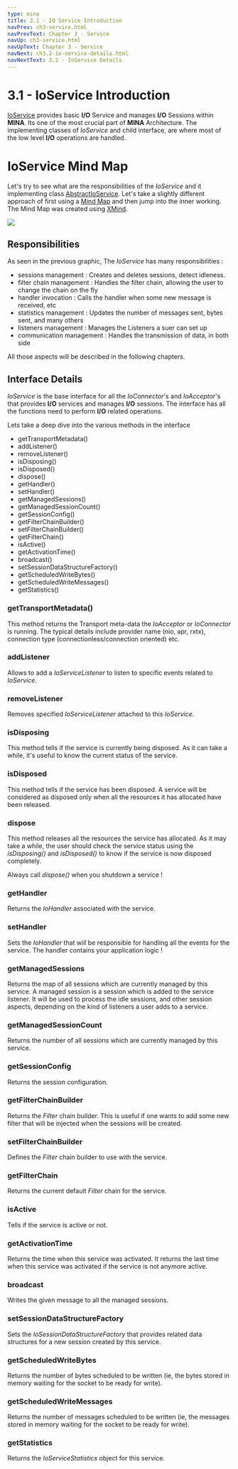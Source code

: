 ```yaml
---
type: mina
title: 3.1 - IO Service Introduction
navPrev: ch3-service.html
navPrevText: Chapter 3 - Service
navUp: ch3-service.html
navUpText: Chapter 3 - Service
navNext: ch3.2-io-service-details.html
navNextText: 3.2 - IoService Details
---
```


# 3.1 - IoService Introduction

[IoService](https://nightlies.apache.org/mina/mina/2.0.22/xref/org/apache/mina/core/service/IoService.html) provides basic **I/O** Service and manages **I/O** Sessions within **MINA**. Its one of the most crucial part of **MINA** Architecture. The implementing classes of _IoService_ and child interface, are where most of the low level **I/O** operations are handled.

# IoService Mind Map

Let's try to see what are the responsibilities of the _IoService_ and it implementing class [AbstractIoService](https://nightlies.apache.org/mina/mina/2.0.22/xref/org/apache/mina/core/service/AbstractIoService.html). Let's take a slightly different approach of first using a [Mind Map](http://en.wikipedia.org/wiki/Mind_map) and then jump into the inner working. The Mind Map was created using [XMind](http://www.xmind.net/).

![](/assets/img/mina/IoService_mindmap.png)

## Responsibilities

As seen in the previous graphic, The _IoService_ has many responsibilities :

* sessions management : Creates and deletes sessions, detect idleness.
* filter chain management : Handles the filter chain, allowing the user to change the chain on the fly
* handler invocation : Calls the handler when some new message is received, etc 
* statistics management : Updates the number of messages sent, bytes sent, and many others
* listeners management : Manages the Listeners a suer can set up
* communication management : Handles the transmission of data, in both side

All those aspects will be described in the following chapters.

## Interface Details

_IoService_ is the base interface for all the _IoConnector_'s and _IoAcceptor_'s that provides **I/O** services and manages **I/O** sessions. The interface has all the functions need to perform **I/O** related operations.

Lets take a deep dive into the various methods in the interface

* getTransportMetadata()
* addListener()
* removeListener()
* isDisposing()
* isDisposed()
* dispose()
* getHandler()
* setHandler()
* getManagedSessions()
* getManagedSessionCount()
* getSessionConfig()
* getFilterChainBuilder()
* setFilterChainBuilder()
* getFilterChain()
* isActive()
* getActivationTime()
* broadcast()
* setSessionDataStructureFactory()
* getScheduledWriteBytes()
* getScheduledWriteMessages()
* getStatistics()

### getTransportMetadata()

This method returns the Transport meta-data the _IoAcceptor_ or _IoConnector_ is running. The typical details include provider name (nio, apr, rxtx), connection type (connectionless/connection oriented) etc.

### addListener

Allows to add a _IoServiceListener_ to listen to specific events related to _IoService_.

### removeListener

Removes specified _IoServiceListener_ attached to this _IoService_.

### isDisposing

This method tells if the service is currently being disposed. As it can take a while, it's useful to know the current status of the service.

### isDisposed

This method tells if the service has been disposed. A service will be considered as disposed only when all the resources it has allocated have been released.

### dispose

This method releases all the resources the service has allocated. As it may take a while, the user should check the service status using the _isDisposing()_ and _isDisposed()_ to know if the service is now disposed completely.

Always call _dispose()_ when you shutdown a service !

### getHandler

Returns the _IoHandler_ associated with the service.

### setHandler

Sets the _IoHandler_ that will be responsible for handling all the events for the service. The handler contains your application logic !

### getManagedSessions

Returns the map of all sessions which are currently managed by this service. A managed session is a session which is added to the service listener. It will be used to process the idle sessions, and other session aspects, depending on the kind of listeners a user adds to a service.

### getManagedSessionCount

Returns the number of all sessions which are currently managed by this service.

### getSessionConfig

Returns the session configuration.

### getFilterChainBuilder

Returns the _Filter_ chain builder. This is useful if one wants to add some new filter that will be injected when the sessions will be created.

### setFilterChainBuilder

Defines the _Filter_ chain builder to use with the service.

### getFilterChain

Returns the current default _Filter_ chain for the service.

### isActive

Tells if the service is active or not.

### getActivationTime

Returns the time when this service was activated. It returns the last time when this service was activated if the service is not anymore active.

### broadcast

Writes the given message to all the managed sessions.

### setSessionDataStructureFactory

Sets the _IoSessionDataStructureFactory_ that provides related data structures for a new session created by this service.

### getScheduledWriteBytes

Returns the number of bytes scheduled to be written (ie, the bytes stored in memory waiting for the socket to be ready for write).

### getScheduledWriteMessages

Returns the number of messages scheduled to be written (ie, the messages stored in memory waiting for the socket to be ready for write).

### getStatistics

Returns the _IoServiceStatistics_ object for this service.
